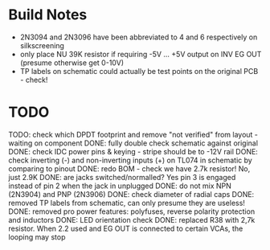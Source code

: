 # Build Notes

- 2N3094 and 2N3096 have been abbreviated to 4 and 6 respectively on silkscreening
- only place NU 39K resistor if requiring -5V ... +5V output on INV EG OUT (presume otherwise get 0-10V)
- TP labels on schematic could actually be test points on the original PCB - check!

# TODO

TODO: check which DPDT footprint and remove "not verified" from layout - waiting on component
DONE: fully double check schematic against original
DONE: check IDC power pins & keying - stripe should be to -12V rail
DONE: check inverting (-) and non-inverting inputs (+) on TL074 in schematic by comparing to pinout
DONE: redo BOM - check we have 2.7k resistor! No, just 2.9K
DONE: are jacks switched/normalled? Yes pin 3 is engaged instead of pin 2 when the jack in unplugged
DONE: do not mix NPN (2N3904) and PNP (2N3906)
DONE: check diameter of radial caps
DONE: removed TP labels from schematic, can only presume they are useless!
DONE: removed pro power features: polyfuses, reverse polarity protection and inductors
DONE: LED orientation check
DONE: replaced R38 with 2,7k resistor. When 2.2 used and EG OUT is connected to certain VCAs, the looping may stop